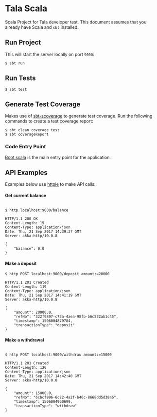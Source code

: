 # Tala Scala 

Scala Project for Tala developer test. This document assumes that you already have Scala and `sbt` installed.

## Run Project

This will start the server locally on port `9000`:

```shell
$ sbt run
```

## Run Tests

```shell
$ sbt test
```

## Generate Test Coverage

Makes use of [sbt-scoverage](https://github.com/scoverage/sbt-scoverage) to generate test coverage. Run the following commands to create a test coverage report:

```shell
$ sbt clean coverage test
$ sbt coverageReport
```

### Code Entry Point

[Boot.scala](src/main/scala/com/nigelnindo/tala/api/Boot.scala) is the main entry point for the application.


## API Examples

Examples below use [httpie](https://httpie.org/) to make API calls:

#### Get current balance

```shell 

$ http localhost:9000/balance

HTTP/1.1 200 OK
Content-Length: 15
Content-Type: application/json
Date: Thu, 21 Sep 2017 14:39:37 GMT
Server: akka-http/10.0.8

{
    "balance": 0.0
}
```

#### Make a deposit

```shell
$ http POST localhost:9000/deposit amount:=20000

HTTP/1.1 201 Created
Content-Length: 119
Content-Type: application/json
Date: Thu, 21 Sep 2017 14:41:19 GMT
Server: akka-http/10.0.8

{
    "amount": 20000.0,
    "refNo": "322f9897-c73a-4aea-98fb-b6c532ab1c45",
    "timestamp": 1506004879784,
    "transactionType": "deposit"
}
```

#### Make a withdrawal

```shell

$ http POST localhost:9000/withdraw amount:=15000

HTTP/1.1 201 Created
Content-Length: 120
Content-Type: application/json
Date: Thu, 21 Sep 2017 14:42:40 GMT
Server: akka-http/10.0.8

{
    "amount": 15000.0,
    "refNo": "6cbcf996-6c22-4a2f-b46c-8668dd5d38a6",
    "timestamp": 1506004960699,
    "transactionType": "withdraw"
}
```


